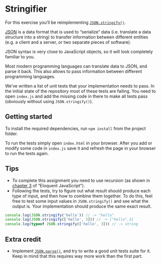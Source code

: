 # Stringifier

For this exercise you’ll be reimplementing [`JSON.stringify()`](https://developer.mozilla.org/en/docs/Web/JavaScript/Reference/Global_Objects/JSON/stringify).

[JSON](https://en.wikipedia.org/wiki/JSON) is a data format that is used to “serialize” data (i.e. translate a data structure into a string) to transfer information between different entities (e.g. a client and a server, or two separate pieces of software).

JSON syntax is very close to JavaScript objects, so it will look completely familiar to you.

Most modern programming languages can translate data to JSON, and parse it back. This also allows to pass information between different programming languages.

We’ve written a list of unit tests that your implementation needs to pass. In the initial state of the repository most of these tests are failing. You need to open `index.js` and add the missing code in there to make all tests pass (obviously without using `JSON.stringify()`).

## Getting started

To install the required dependencies, run `npm install` from the project folder.

To run the tests simply open `index.html` in your browser. After you add or modify some code in `index.js` save it and refresh the page in your browser to run the tests again.

## Tips

- To complete this assignment you need to use recursion (as shown in [chapter 3](http://eloquentjavascript.net/03_functions.html) of “Eloquent JavaScript”).
- Following the tests, try to figure out what result should produce each type of input, and then how to combine them together. To do this, feel free to test some input values in `JSON.stringify()` and see what the output is. Your implementation should produce the same exact result.

```js
console.log(JSON.stringify('hello')) // -> "hello"
console.log(JSON.stringify(['hello', 3])) // -> ["hello",3]
console.log(typeof JSON.stringify(['hello', 3])) // -> string
```

## Extra credit

- Implement [`JSON.parse()`](https://developer.mozilla.org/en/docs/Web/JavaScript/Reference/Global_Objects/JSON/parse), and try to write a good unit tests suite for it. Keep in mind that this requires way more work than the first part.
